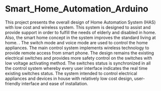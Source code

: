 # Smart_Home_Automation_Arduino
This project presents the overall design of Home Automation System (HAS) with low cost and wireless system. This system is designed to assist and provide support in order to fulfill the needs of elderly and disabled in home. Also, the smart home concept in the system improves the standard living at home. . The switch mode and voice mode are used to control the home appliances. The main control system implements wireless technology to provide remote access from smart phone. The design remains the existing electrical switches and provides more safety control on the switches with low voltage activating method. The switches status is synchronized in all the control system whereby every user interface indicates the real time existing switches status. The system intended to control electrical appliances and devices in house with relatively low cost design, user-friendly interface and ease of installation.



